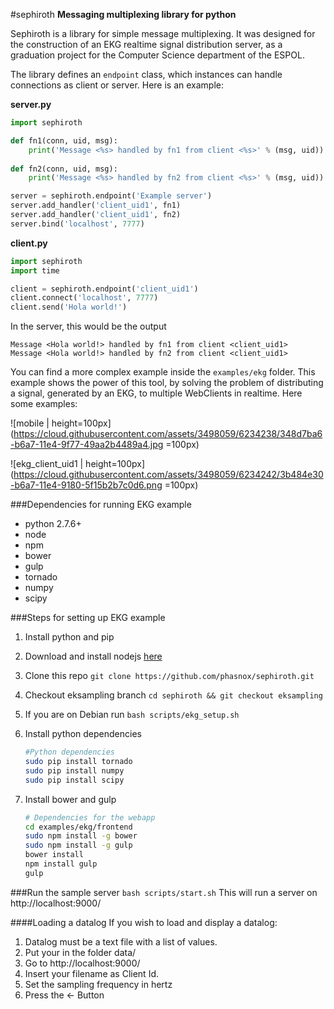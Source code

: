 #sephiroth
**Messaging multiplexing library for python**

Sephiroth is a library for simple message multiplexing. 
It was designed for the construction of an EKG realtime signal distribution server, as a graduation project for the Computer Science department of the ESPOL.

The library defines an `endpoint` class, which instances can handle connections as client or server. Here is an example:

**server.py**
```python
import sephiroth

def fn1(conn, uid, msg):
    print('Message <%s> handled by fn1 from client <%s>' % (msg, uid))
    
def fn2(conn, uid, msg):
    print('Message <%s> handled by fn2 from client <%s>' % (msg, uid))

server = sephiroth.endpoint('Example server')
server.add_handler('client_uid1', fn1)
server.add_handler('client_uid1', fn2)
server.bind('localhost', 7777)
```

**client.py**
```python
import sephiroth
import time

client = sephiroth.endpoint('client_uid1')
client.connect('localhost', 7777)
client.send('Hola world!')
```

In the server, this would be the output
```
Message <Hola world!> handled by fn1 from client <client_uid1>
Message <Hola world!> handled by fn2 from client <client_uid1>
```

You can find a more complex example inside the `examples/ekg` folder. This example shows the power of this tool, by solving the problem of distributing a signal, generated by an EKG, to multiple WebClients in realtime. Here some examples:

![mobile | height=100px](https://cloud.githubusercontent.com/assets/3498059/6234238/348d7ba6-b6a7-11e4-9f77-49aa2b4489a4.jpg =100px)

![ekg_client_uid1 | height=100px](https://cloud.githubusercontent.com/assets/3498059/6234242/3b484e30-b6a7-11e4-9180-5f15b2b7c0d6.png =100px)



###Dependencies for running EKG example
 - python 2.7.6+
 - node
 - npm
 - bower
 - gulp
 - tornado
 - numpy
 - scipy


###Steps for setting up EKG example
 1. Install python and pip
 2. Download and install nodejs [here](http://nodejs.org/download/)
 3. Clone this repo 
     `git clone https://github.com/phasnox/sephiroth.git`
 4. Checkout eksampling branch 
     `cd sephiroth && git checkout eksampling`
 5. If you are on Debian run 
     `bash scripts/ekg_setup.sh`
 6. Install python dependencies

     ```bash
     #Python dependencies
     sudo pip install tornado
     sudo pip install numpy
     sudo pip install scipy
     ```
     
 7. Install bower and gulp

     ```bash
     # Dependencies for the webapp
     cd examples/ekg/frontend
     sudo npm install -g bower
     sudo npm install -g gulp
     bower install
     npm install gulp
     gulp
     ```

###Run the sample server
 `bash scripts/start.sh`
This will run a server on http://localhost:9000/

####Loading a datalog
If you wish to load and display a datalog:
 1. Datalog must be a text file with a list of values.
 2. Put your in the folder data/
 3. Go to http://localhost:9000/
 4. Insert your filename as Client Id.
 5. Set the sampling frequency in hertz
 6. Press the <- Button
